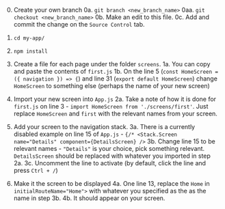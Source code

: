 0. Create your own branch
0a. `git branch <new_branch_name>`
0aa. `git checkout <new_branch_name>`
0b. Make an edit to this file. 
0c. Add and commit the change on the `Source Control` tab. 

1. `cd my-app/`
2. `npm install`
3. Create a file for each page under the folder `screens`.
1a. You can copy and paste the contents of `first.js` 
1b. On the line 5 (`const HomeScreen = ({ navigation }) => {`) and line 31 (`export default HomeScreen`)  change `HomeScreen` to something else (perhaps the name of your new screen)

4. Import your new screen into `App.js`
2a. Take a note of how it is done for `first.js` on line 3 - `import HomeScreen from './screens/first'`. Just replace `HomeScreen` and `first` with the relevant names from your screen.

5. Add your screen to the navigation stack. 
3a. There is a currently disabled example on line 15 of `App.js` - `{/* <Stack.Screen name="Details" component={DetailsScreen} />`
3b. Change line 15 to be relevant names - `"Details"` is your choice, pick something relevant. `DetailsScreen` should be replaced with whatever you imported in step 2a.
3c. Uncomment the line to activate (by default, click the line and press `Ctrl + /`)

6. Make it the screen to be displayed
4a. One line 13, replace the `Home` in `initialRouteName="Home">` with whatever you specified as the as the name in step 3b.
4b. It should appear on your screen.
